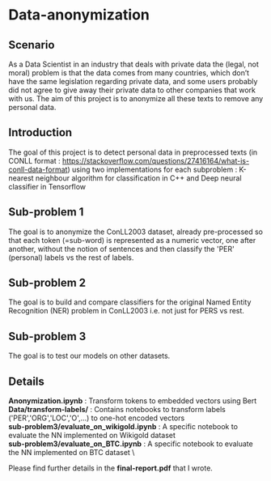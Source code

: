 # Data-anonymization

## Scenario
As a Data Scientist in an industry that deals with private data the (legal, not moral) problem is that the data comes from many
countries, which don’t have the same legislation regarding private data, and
some users probably did not agree to give away their private data to other companies that work with us.
The aim of this project is to anonymize all these texts to
remove any personal data.

## Introduction
The goal of this project is to detect personal data in preprocessed texts (in CONLL format : https://stackoverflow.com/questions/27416164/what-is-conll-data-format) using two implementations for each subproblem : K-nearest neighbour algorithm for classification in C++ and Deep neural classifier in Tensorflow 

## Sub-problem 1
The goal is to anonymize the ConLL2003 dataset, already pre-processed so that
each token (=sub-word) is represented as a numeric vector, one after another,
without the notion of sentences and then classify the 'PER' (personal) labels vs the rest of labels.

## Sub-problem 2
The goal is to build and compare classifiers for the original Named Entity Recognition (NER) problem in ConLL2003 i.e. not just for PERS vs rest. 

## Sub-problem 3 
The goal is to test our models on other datasets.

## Details
**Anonymization.ipynb** : Transform tokens to embedded vectors using Bert  \
**Data/transform-labels/** : Contains notebooks to transform labels ('PER','ORG','LOC','O',...) to one-hot encoded vectors  \
**sub-problem3/evaluate_on_wikigold.ipynb** : A specific notebook to evaluate the NN implemented on Wikigold dataset  \
**sub-problem3/evaluate_on_BTC.ipynb** : A specific notebook to evaluate the NN implemented on BTC dataset  \

Please find further details in the **final-report.pdf** that I wrote.
